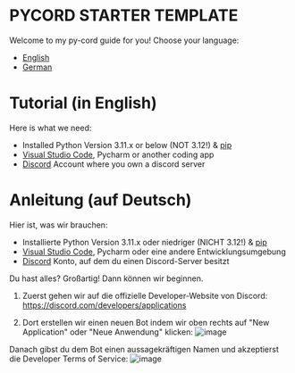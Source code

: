 # PYCORD STARTER TEMPLATE

Welcome to my py-cord guide for you!
Choose your language:

- [English](#Tutorial (in English))
- [German](#Anleitung (auf Deutsch))


# Tutorial (in English)
Here is what we need:

- Installed Python Version 3.11.x or below (NOT 3.12!) & [pip](https://pip.pypa.io/en/stable/installation/)
- [Visual Studio Code](https://code.visualstudio.com/download), Pycharm or another coding app
- [Discord](https://discord.com) Account where you own a discord server


# Anleitung (auf Deutsch)
Hier ist, was wir brauchen:

- Installierte Python Version 3.11.x oder niedriger (NICHT 3.12!) & [pip](https://pip.pypa.io/en/stable/installation/)
- [Visual Studio Code](https://code.visualstudio.com/download), Pycharm oder eine andere Entwicklungsumgebung
- [Discord](https://discord.com) Konto, auf dem du einen Discord-Server besitzt

Du hast alles? Großartig!
Dann können wir beginnen.

1) Zuerst gehen wir auf die offizielle Developer-Website von Discord: 
https://discord.com/developers/applications

2) Dort erstellen wir einen neuen Bot indem wir oben rechts auf "New Application" oder "Neue Anwendung" klicken:
![image](https://github.com/user-attachments/assets/d2e7f77b-ed08-45a2-b981-7c58658d6602)

Danach gibst du dem Bot einen aussagekräftigen Namen und akzeptierst die Developer Terms of Service:
![image](https://github.com/user-attachments/assets/19036638-b483-45c4-bd0f-303400d4d7a7)
